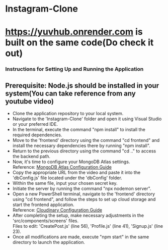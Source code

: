 # Instagram-Clone
# https://yuvhub.onrender.com is built on the same code(Do check it out)	<br> 
<h3>Instructions for Setting Up and Running the Application</h3>
<h2>Prerequisite: Node.js should be installed in your system(You can take reference from any youtube video)</h2>
<ul>
  <li>Clone the application repository to your local system.</li>
  <li>Navigate to the 'Instagram-Clone' folder and open it using Visual Studio or your preferred IDE.</li>
  <li>In the terminal, execute the command "npm install" to install the required dependencies.</li>
  <li>Move to the 'frontend' directory using the command "cd frontend" and install the necessary dependencies there by running "npm install".</li>
  <li>Return to the previous directory using the command "cd .." to access the backend path.</li>
  <li>Now, it's time to configure your MongoDB Atlas settings.</li>
  Reference: <a href="https://www.youtube.com/watch?v=Tt_CS-iQBqQ&list=PLB97yPrFwo5g0FQr4rqImKa55F_aPiQWk&index=5">MongoDB Atlas Configuration Guide</a></li>
  <li>Copy the appropriate URL from the video and paste it into the 'dbConfig.js' file located under the 'dbConfig' folder.</li>
  <li>Within the same file, input your chosen secret key.</li>
  <li>Initiate the server by running the command "npx nodemon server".</li>
  <li>Open a new PowerShell terminal, navigate to the 'frontend' directory using "cd frontend", and follow the steps to set up cloud storage and start the frontend application.</li>
  Reference: <a href="https://www.youtube.com/watch?v=uP568vOaBbQ&list=PLB97yPrFwo5g0FQr4rqImKa55F_aPiQWk&index=23">Cloudinary Configuration Guide</a></li>
  <li>After completing the setup, make necessary adjustments in the 'src/components/screens' files.</li>
  Files to edit: 'CreatePost.js' (line 56), 'Profile.js' (line 41), 'Signup.js' (line 23).</li>
  <li>Once all modifications are made, execute "npm start" in the same directory to launch the application.</li>
</ul>

